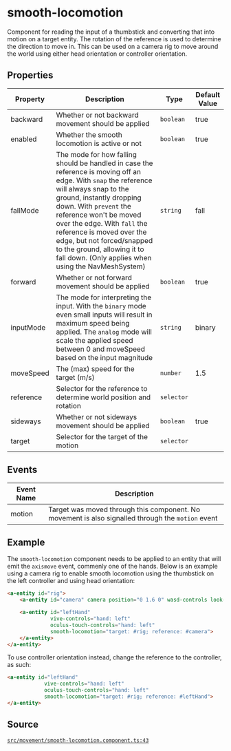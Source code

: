 # smooth-locomotion
Component for reading the input of a thumbstick and converting that into motion on a target entity.
The rotation of the reference is used to determine the direction to move in. This can be used on a
camera rig to move around the world using either head orientation or controller orientation.

## Properties
| Property | Description | Type | Default Value |
|----------|-------------|------|---------------|
| backward | Whether or not backward movement should be applied | `boolean` | true |
| enabled | Whether the smooth locomotion is active or not | `boolean` | true |
| fallMode | The mode for how falling should be handled in case the reference is moving off an edge. With `snap` the reference will always snap to the ground, instantly dropping down. With `prevent` the reference won't be moved over the edge. With `fall` the reference is moved over the edge, but not forced/snapped to the ground, allowing it to fall down. (Only applies when using the NavMeshSystem) | `string` | fall |
| forward | Whether or not forward movement should be applied | `boolean` | true |
| inputMode | The mode for interpreting the input. With the `binary` mode even small inputs will result in maximum speed being applied. The `analog` mode will scale the applied speed between 0 and moveSpeed based on the input magnitude | `string` | binary |
| moveSpeed | The (max) speed for the target (m/s) | `number` | 1.5 |
| reference | Selector for the reference to determine world position and rotation | `selector` |  |
| sideways | Whether or not sideways movement should be applied | `boolean` | true |
| target | Selector for the target of the motion | `selector` |  |

## Events
| Event Name | Description  |
|------------|--------------|
| motion | Target was moved through this component. No movement is also signalled through the `motion` event |


## Example
The `smooth-locomotion` component needs to be applied to an entity that will emit the `axismove` event,
commenly one of the hands. Below is an example using a camera rig to enable smooth locomotion using the
thumbstick on the left controller and using head orientation:
```HTML
<a-entity id="rig">
    <a-entity id="camera" camera position="0 1.6 0" wasd-controls look-controls></a-entity>

    <a-entity id="leftHand"
              vive-controls="hand: left"
              oculus-touch-controls="hand: left"
              smooth-locomotion="target: #rig; reference: #camera">
    </a-entity>
</a-entity>
```

To use controller orientation instead, change the reference to the controller, as such:
```HTML
<a-entity id="leftHand"
            vive-controls="hand: left"
            oculus-touch-controls="hand: left"
            smooth-locomotion="target: #rig; reference: #leftHand">
</a-entity>
```


## Source
[`src/movement/smooth-locomotion.component.ts:43`](https://github.com/mrxz/aframe-locomotion/blob/15e65c2/src/movement/smooth-locomotion.component.ts#L43)
